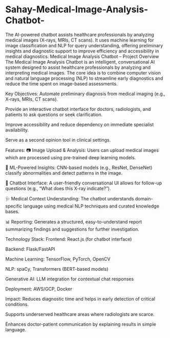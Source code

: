 # Sahay-Medical-Image-Analysis-Chatbot-
The AI-powered chatbot assists healthcare professionals by analyzing medical images (X-rays, MRIs, CT scans). It uses machine learning for image classification and NLP for query understanding, offering preliminary insights and diagnostic support to improve efficiency and accessibility in medical diagnostics.
Medical Image Analysis Chatbot – Project Overview
The Medical Image Analysis Chatbot is an intelligent, conversational AI system designed to assist healthcare professionals by analyzing and interpreting medical images. The core idea is to combine computer vision and natural language processing (NLP) to streamline early diagnostics and reduce the time spent on image-based assessments.

Key Objectives:
Automate preliminary diagnosis from medical imaging (e.g., X-rays, MRIs, CT scans).

Provide an interactive chatbot interface for doctors, radiologists, and patients to ask questions or seek clarification.

Improve accessibility and reduce dependency on immediate specialist availability.

Serve as a second opinion tool in clinical settings.

Features:
📷 Image Upload & Analysis: Users can upload medical images which are processed using pre-trained deep learning models.

🧠 ML-Powered Insights: CNN-based models (e.g., ResNet, DenseNet) classify abnormalities and detect patterns in the image.

💬 Chatbot Interface: A user-friendly conversational UI allows for follow-up questions (e.g., “What does this X-ray indicate?”).

🩺 Medical Context Understanding: The chatbot understands domain-specific language using medical NLP techniques and curated knowledge bases.

📊 Reporting: Generates a structured, easy-to-understand report summarizing findings and suggestions for further investigation.

Technology Stack:
Frontend: React.js (for chatbot interface)

Backend: Flask/FastAPI

Machine Learning: TensorFlow, PyTorch, OpenCV

NLP: spaCy, Transformers (BERT-based models)

Generative AI: LLM integration for contextual chat responses

Deployment: AWS/GCP, Docker

Impact:
Reduces diagnostic time and helps in early detection of critical conditions.

Supports underserved healthcare areas where radiologists are scarce.

Enhances doctor-patient communication by explaining results in simple language.
